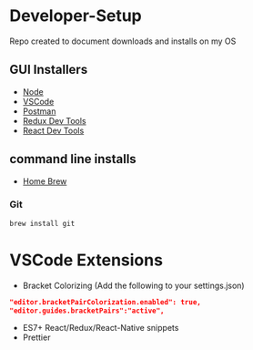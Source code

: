 # Developer-Setup
Repo created to document downloads and installs on my OS

## GUI Installers
* [Node](https://nodejs.org/en/)
* [VSCode](https://code.visualstudio.com/)
* [Postman](https://www.postman.com/downloads/)
* [Redux Dev Tools](https://chrome.google.com/webstore/detail/redux-devtools/lmhkpmbekcpmknklioeibfkpmmfibljd/related?hl=en)
* [React Dev Tools](https://chrome.google.com/webstore/detail/react-developer-tools/fmkadmapgofadopljbjfkapdkoienihi/related?hl=en)

## command line installs
* [Home Brew](https://brew.sh/)
### Git 
```bash
brew install git
```

# VSCode Extensions
* Bracket Colorizing (Add the following to your settings.json)
```json
"editor.bracketPairColorization.enabled": true,
"editor.guides.bracketPairs":"active",
```
* ES7+ React/Redux/React-Native snippets
* Prettier

